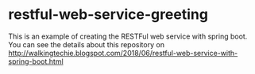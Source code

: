 # restful-web-service-greeting
This is an example of creating the RESTFul web service with spring boot. You can see the details about this repository on http://walkingtechie.blogspot.com/2018/06/restful-web-service-with-spring-boot.html
